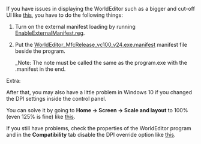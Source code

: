 If you have issues in displaying the WorldEditor such as a bigger and cut-off UI like [this](http://i.imgur.com/30PusGF.png), you have to do the following things:

1. Turn on the external manifest loading by running [EnableExternalManifest.reg](./EnableExternalManifest.reg).

1. Put the [WorldEditor_MfcRelease_vc100_v24.exe.manifest](./WorldEditor_MfcRelease_vc100_v24.exe.manifest) manifest file beside the program.

	_Note: The note must be called the same as the program.exe with the .manifest in the end.


Extra:

After that, you may also have a little problem in Windows 10 if you changed the DPI settings inside the control panel.

You can solve it by going to **Home -> Screen -> Scale and layout** to 100% (even 125% is fine) like [this](http://i.imgur.com/QKRtdq7.png).

If you still have problems, check the properties of the WorldEditor program and in the **Compatibility** tab disable the DPI override option like [this](http://i.imgur.com/Aklna8L.png).
